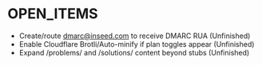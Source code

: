 # OPEN_ITEMS
- Create/route dmarc@inseed.com to receive DMARC RUA (Unfinished)
- Enable Cloudflare Brotli/Auto-minify if plan toggles appear (Unfinished)
- Expand /problems/ and /solutions/ content beyond stubs (Unfinished)